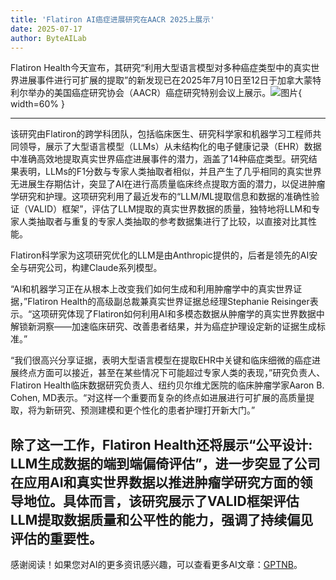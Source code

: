 ```yaml
---
title: 'Flatiron AI癌症进展研究在AACR 2025上展示'
date: 2025-07-17
author: ByteAILab
---
```


Flatiron Health今天宣布，其研究“利用大型语言模型对多种癌症类型中的真实世界进展事件进行可扩展的提取”的新发现已在2025年7月10日至12日于加拿大蒙特利尔举办的美国癌症研究协会（AACR）癌症研究特别会议上展示。![图片](https://ai-techpark.com/wp-content/uploads/Flatiron-AI-Cancer.jpg){ width=60% }

---
该研究由Flatiron的跨学科团队，包括临床医生、研究科学家和机器学习工程师共同领导，展示了大型语言模型（LLMs）从未结构化的电子健康记录（EHR）数据中准确高效地提取真实世界癌症进展事件的潜力，涵盖了14种癌症类型。研究结果表明，LLMs的F1分数与专家人类抽取者相似，并且产生了几乎相同的真实世界无进展生存期估计，突显了AI在进行高质量临床终点提取方面的潜力，以促进肿瘤学研究和护理。这项研究利用了最近发布的“LLM/ML提取信息和数据的准确性验证（VALID）框架”，评估了LLM提取的真实世界数据的质量，独特地将LLM和专家人类抽取者与重复的专家人类抽取的参考数据集进行了比较，以直接对比其性能。

Flatiron科学家为这项研究优化的LLM是由Anthropic提供的，后者是领先的AI安全与研究公司，构建Claude系列模型。

“AI和机器学习正在从根本上改变我们如何生成和利用肿瘤学中的真实世界证据，”Flatiron Health的高级副总裁兼真实世界证据总经理Stephanie Reisinger表示。“这项研究体现了Flatiron如何利用AI和多模态数据从肿瘤学的真实世界数据中解锁新洞察——加速临床研究、改善患者结果，并为癌症护理设定新的证据生成标准。”

“我们很高兴分享证据，表明大型语言模型在提取EHR中关键和临床细微的癌症进展终点方面可以接近，甚至在某些情况下可能超过专家人类的表现，”研究负责人、Flatiron Health临床数据研究负责人、纽约贝尔维尤医院的临床肿瘤学家Aaron B. Cohen, MD表示。“对这样一个重要而复杂的终点如进展进行可扩展的高质量提取，将为新研究、预测建模和更个性化的患者护理打开新大门。”

除了这一工作，Flatiron Health还将展示“公平设计: LLM生成数据的端到端偏倚评估”，进一步突显了公司在应用AI和真实世界数据以推进肿瘤学研究方面的领导地位。具体而言，该研究展示了VALID框架评估LLM提取数据质量和公平性的能力，强调了持续偏见评估的重要性。
---
感谢阅读！如果您对AI的更多资讯感兴趣，可以查看更多AI文章：[GPTNB](https://gptnb.com)。